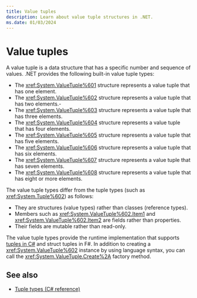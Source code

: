 ```yaml
---
title: Value tuples
description: Learn about value tuple structures in .NET.
ms.date: 01/03/2024
---
```

# Value tuples

A value tuple is a data structure that has a specific number and sequence of values. .NET provides the following built-in value tuple types:

- The <xref:System.ValueTuple%601> structure represents a value tuple that has one element.
- The <xref:System.ValueTuple%602> structure represents a value tuple that has two elements.-
- The <xref:System.ValueTuple%603> structure represents a value tuple that has three elements.
- The <xref:System.ValueTuple%604> structure represents a value tuple that has four elements.
- The <xref:System.ValueTuple%605> structure represents a value tuple that has five elements.
- The <xref:System.ValueTuple%606> structure represents a value tuple that has six elements.
- The <xref:System.ValueTuple%607> structure represents a value tuple that has seven elements.
- The <xref:System.ValueTuple%608> structure represents a value tuple that has eight or more elements.

The value tuple types differ from the tuple types (such as <xref:System.Tuple%602>) as follows:

- They are structures (value types) rather than classes (reference types).
- Members such as <xref:System.ValueTuple%602.Item1> and   <xref:System.ValueTuple%602.Item2> are fields rather than properties.
- Their fields are mutable rather than read-only.

The value tuple types provide the runtime implementation that supports [tuples in C#](../csharp/language-reference/builtin-types/value-tuples.md) and struct tuples in F#. In addition to creating a <xref:System.ValueTuple%602> instance by using language syntax, you can call the <xref:System.ValueTuple.Create%2A> factory method.

## See also

- [Tuple types (C# reference)](../csharp/language-reference/builtin-types/value-tuples.md)
